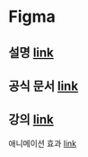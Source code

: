 # Figma

## 설명 [link](https://m.blog.naver.com/fastcampus/220861101321)

## 공식 문서 [link](https://www.figma.com/files/recent)

## 강의 [link](https://www.youtube.com/watch?v=Cx2dkpBxst8&list=PLXDU_eVOJTx7QHLShNqIXL1Cgbxj7HlN4&index=1)

애니메이션 효과 [link](https://www.youtube.com/watch?v=PrSwK0Cpvfw&t=20s)

